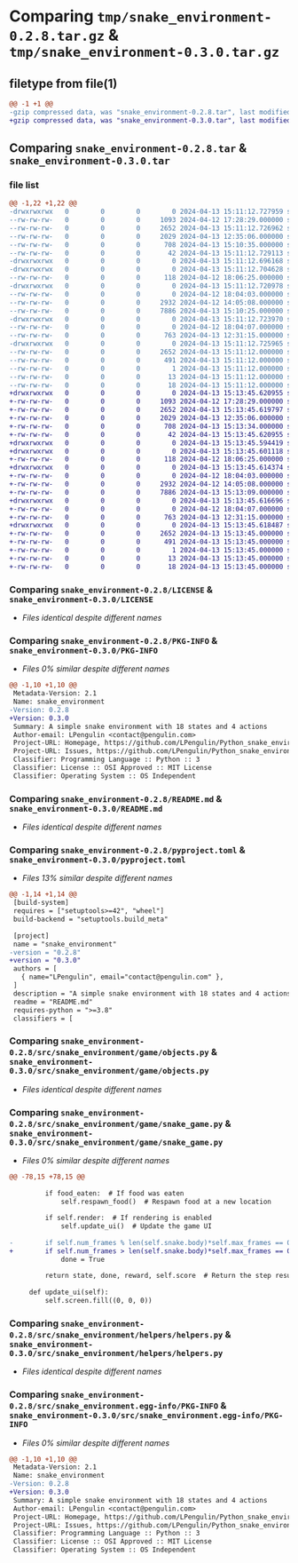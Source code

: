 # Comparing `tmp/snake_environment-0.2.8.tar.gz` & `tmp/snake_environment-0.3.0.tar.gz`

## filetype from file(1)

```diff
@@ -1 +1 @@
-gzip compressed data, was "snake_environment-0.2.8.tar", last modified: Sat Apr 13 15:11:12 2024, max compression
+gzip compressed data, was "snake_environment-0.3.0.tar", last modified: Sat Apr 13 15:13:45 2024, max compression
```

## Comparing `snake_environment-0.2.8.tar` & `snake_environment-0.3.0.tar`

### file list

```diff
@@ -1,22 +1,22 @@
-drwxrwxrwx   0        0        0        0 2024-04-13 15:11:12.727959 snake_environment-0.2.8/
--rw-rw-rw-   0        0        0     1093 2024-04-12 17:28:29.000000 snake_environment-0.2.8/LICENSE
--rw-rw-rw-   0        0        0     2652 2024-04-13 15:11:12.726962 snake_environment-0.2.8/PKG-INFO
--rw-rw-rw-   0        0        0     2029 2024-04-13 12:35:06.000000 snake_environment-0.2.8/README.md
--rw-rw-rw-   0        0        0      708 2024-04-13 15:10:35.000000 snake_environment-0.2.8/pyproject.toml
--rw-rw-rw-   0        0        0       42 2024-04-13 15:11:12.729113 snake_environment-0.2.8/setup.cfg
-drwxrwxrwx   0        0        0        0 2024-04-13 15:11:12.696168 snake_environment-0.2.8/src/
-drwxrwxrwx   0        0        0        0 2024-04-13 15:11:12.704628 snake_environment-0.2.8/src/snake_environment/
--rw-rw-rw-   0        0        0      118 2024-04-12 18:06:25.000000 snake_environment-0.2.8/src/snake_environment/__init__.py
-drwxrwxrwx   0        0        0        0 2024-04-13 15:11:12.720978 snake_environment-0.2.8/src/snake_environment/game/
--rw-rw-rw-   0        0        0        0 2024-04-12 18:04:03.000000 snake_environment-0.2.8/src/snake_environment/game/__init__.py
--rw-rw-rw-   0        0        0     2932 2024-04-12 14:05:08.000000 snake_environment-0.2.8/src/snake_environment/game/objects.py
--rw-rw-rw-   0        0        0     7886 2024-04-13 15:10:25.000000 snake_environment-0.2.8/src/snake_environment/game/snake_game.py
-drwxrwxrwx   0        0        0        0 2024-04-13 15:11:12.723970 snake_environment-0.2.8/src/snake_environment/helpers/
--rw-rw-rw-   0        0        0        0 2024-04-12 18:04:07.000000 snake_environment-0.2.8/src/snake_environment/helpers/__init__.py
--rw-rw-rw-   0        0        0      763 2024-04-13 12:31:15.000000 snake_environment-0.2.8/src/snake_environment/helpers/helpers.py
-drwxrwxrwx   0        0        0        0 2024-04-13 15:11:12.725965 snake_environment-0.2.8/src/snake_environment.egg-info/
--rw-rw-rw-   0        0        0     2652 2024-04-13 15:11:12.000000 snake_environment-0.2.8/src/snake_environment.egg-info/PKG-INFO
--rw-rw-rw-   0        0        0      491 2024-04-13 15:11:12.000000 snake_environment-0.2.8/src/snake_environment.egg-info/SOURCES.txt
--rw-rw-rw-   0        0        0        1 2024-04-13 15:11:12.000000 snake_environment-0.2.8/src/snake_environment.egg-info/dependency_links.txt
--rw-rw-rw-   0        0        0       13 2024-04-13 15:11:12.000000 snake_environment-0.2.8/src/snake_environment.egg-info/requires.txt
--rw-rw-rw-   0        0        0       18 2024-04-13 15:11:12.000000 snake_environment-0.2.8/src/snake_environment.egg-info/top_level.txt
+drwxrwxrwx   0        0        0        0 2024-04-13 15:13:45.620955 snake_environment-0.3.0/
+-rw-rw-rw-   0        0        0     1093 2024-04-12 17:28:29.000000 snake_environment-0.3.0/LICENSE
+-rw-rw-rw-   0        0        0     2652 2024-04-13 15:13:45.619797 snake_environment-0.3.0/PKG-INFO
+-rw-rw-rw-   0        0        0     2029 2024-04-13 12:35:06.000000 snake_environment-0.3.0/README.md
+-rw-rw-rw-   0        0        0      708 2024-04-13 15:13:34.000000 snake_environment-0.3.0/pyproject.toml
+-rw-rw-rw-   0        0        0       42 2024-04-13 15:13:45.620955 snake_environment-0.3.0/setup.cfg
+drwxrwxrwx   0        0        0        0 2024-04-13 15:13:45.594419 snake_environment-0.3.0/src/
+drwxrwxrwx   0        0        0        0 2024-04-13 15:13:45.601118 snake_environment-0.3.0/src/snake_environment/
+-rw-rw-rw-   0        0        0      118 2024-04-12 18:06:25.000000 snake_environment-0.3.0/src/snake_environment/__init__.py
+drwxrwxrwx   0        0        0        0 2024-04-13 15:13:45.614374 snake_environment-0.3.0/src/snake_environment/game/
+-rw-rw-rw-   0        0        0        0 2024-04-12 18:04:03.000000 snake_environment-0.3.0/src/snake_environment/game/__init__.py
+-rw-rw-rw-   0        0        0     2932 2024-04-12 14:05:08.000000 snake_environment-0.3.0/src/snake_environment/game/objects.py
+-rw-rw-rw-   0        0        0     7886 2024-04-13 15:13:09.000000 snake_environment-0.3.0/src/snake_environment/game/snake_game.py
+drwxrwxrwx   0        0        0        0 2024-04-13 15:13:45.616696 snake_environment-0.3.0/src/snake_environment/helpers/
+-rw-rw-rw-   0        0        0        0 2024-04-12 18:04:07.000000 snake_environment-0.3.0/src/snake_environment/helpers/__init__.py
+-rw-rw-rw-   0        0        0      763 2024-04-13 12:31:15.000000 snake_environment-0.3.0/src/snake_environment/helpers/helpers.py
+drwxrwxrwx   0        0        0        0 2024-04-13 15:13:45.618487 snake_environment-0.3.0/src/snake_environment.egg-info/
+-rw-rw-rw-   0        0        0     2652 2024-04-13 15:13:45.000000 snake_environment-0.3.0/src/snake_environment.egg-info/PKG-INFO
+-rw-rw-rw-   0        0        0      491 2024-04-13 15:13:45.000000 snake_environment-0.3.0/src/snake_environment.egg-info/SOURCES.txt
+-rw-rw-rw-   0        0        0        1 2024-04-13 15:13:45.000000 snake_environment-0.3.0/src/snake_environment.egg-info/dependency_links.txt
+-rw-rw-rw-   0        0        0       13 2024-04-13 15:13:45.000000 snake_environment-0.3.0/src/snake_environment.egg-info/requires.txt
+-rw-rw-rw-   0        0        0       18 2024-04-13 15:13:45.000000 snake_environment-0.3.0/src/snake_environment.egg-info/top_level.txt
```

### Comparing `snake_environment-0.2.8/LICENSE` & `snake_environment-0.3.0/LICENSE`

 * *Files identical despite different names*

### Comparing `snake_environment-0.2.8/PKG-INFO` & `snake_environment-0.3.0/PKG-INFO`

 * *Files 0% similar despite different names*

```diff
@@ -1,10 +1,10 @@
 Metadata-Version: 2.1
 Name: snake_environment
-Version: 0.2.8
+Version: 0.3.0
 Summary: A simple snake environment with 18 states and 4 actions
 Author-email: LPengulin <contact@pengulin.com>
 Project-URL: Homepage, https://github.com/LPengulin/Python_snake_environment
 Project-URL: Issues, https://github.com/LPengulin/Python_snake_environment/issues
 Classifier: Programming Language :: Python :: 3
 Classifier: License :: OSI Approved :: MIT License
 Classifier: Operating System :: OS Independent
```

### Comparing `snake_environment-0.2.8/README.md` & `snake_environment-0.3.0/README.md`

 * *Files identical despite different names*

### Comparing `snake_environment-0.2.8/pyproject.toml` & `snake_environment-0.3.0/pyproject.toml`

 * *Files 13% similar despite different names*

```diff
@@ -1,14 +1,14 @@
 [build-system]
 requires = ["setuptools>=42", "wheel"]
 build-backend = "setuptools.build_meta"
 
 [project]
 name = "snake_environment"
-version = "0.2.8"
+version = "0.3.0"
 authors = [
   { name="LPengulin", email="contact@pengulin.com" },
 ]
 description = "A simple snake environment with 18 states and 4 actions"
 readme = "README.md"
 requires-python = ">=3.8"
 classifiers = [
```

### Comparing `snake_environment-0.2.8/src/snake_environment/game/objects.py` & `snake_environment-0.3.0/src/snake_environment/game/objects.py`

 * *Files identical despite different names*

### Comparing `snake_environment-0.2.8/src/snake_environment/game/snake_game.py` & `snake_environment-0.3.0/src/snake_environment/game/snake_game.py`

 * *Files 0% similar despite different names*

```diff
@@ -78,15 +78,15 @@
 
         if food_eaten:  # If food was eaten
             self.respawn_food()  # Respawn food at a new location
 
         if self.render:  # If rendering is enabled
             self.update_ui()  # Update the game UI
 
-        if self.num_frames % len(self.snake.body)*self.max_frames == 0:
+        if self.num_frames > len(self.snake.body)*self.max_frames == 0:
             done = True
 
         return state, done, reward, self.score  # Return the step result
 
     def update_ui(self):
         self.screen.fill((0, 0, 0))
```

### Comparing `snake_environment-0.2.8/src/snake_environment/helpers/helpers.py` & `snake_environment-0.3.0/src/snake_environment/helpers/helpers.py`

 * *Files identical despite different names*

### Comparing `snake_environment-0.2.8/src/snake_environment.egg-info/PKG-INFO` & `snake_environment-0.3.0/src/snake_environment.egg-info/PKG-INFO`

 * *Files 0% similar despite different names*

```diff
@@ -1,10 +1,10 @@
 Metadata-Version: 2.1
 Name: snake_environment
-Version: 0.2.8
+Version: 0.3.0
 Summary: A simple snake environment with 18 states and 4 actions
 Author-email: LPengulin <contact@pengulin.com>
 Project-URL: Homepage, https://github.com/LPengulin/Python_snake_environment
 Project-URL: Issues, https://github.com/LPengulin/Python_snake_environment/issues
 Classifier: Programming Language :: Python :: 3
 Classifier: License :: OSI Approved :: MIT License
 Classifier: Operating System :: OS Independent
```

